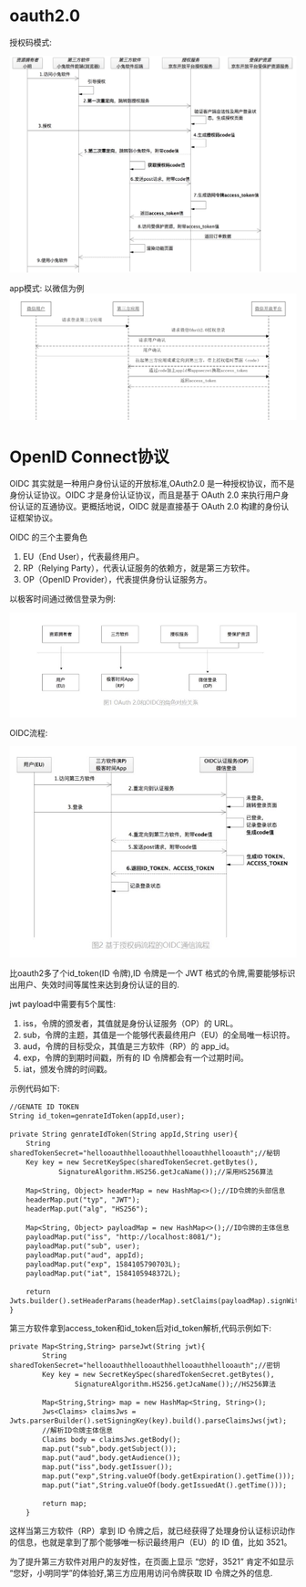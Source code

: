 # oauth2.0

授权码模式:

![code](pic/oauth2.jpg)

app模式:
以微信为例
![app](pic/2.png)

# OpenID Connect协议

OIDC 其实就是一种用户身份认证的开放标准,OAuth2.0 是一种授权协议，而不是身份认证协议。OIDC 才是身份认证协议，而且是基于 OAuth 2.0 来执行用户身份认证的互通协议。更概括地说，OIDC 就是直接基于 OAuth 2.0 构建的身份认证框架协议。

OIDC 的三个主要角色

1. EU（End User），代表最终用户。
2. RP（Relying Party），代表认证服务的依赖方，就是第三方软件。
3. OP（OpenID Provider），代表提供身份认证服务方。

以极客时间通过微信登录为例:

![oidc](pic/3.jpg)

OIDC流程:

![oidc flow](pic/4.jpg)

比oauth2多了个id_token(ID 令牌),ID 令牌是一个 JWT 格式的令牌,需要能够标识出用户、失效时间等属性来达到身份认证的目的.

jwt payload中需要有5个属性:

1. iss，令牌的颁发者，其值就是身份认证服务（OP）的 URL。
2. sub，令牌的主题，其值是一个能够代表最终用户（EU）的全局唯一标识符。
3. aud，令牌的目标受众，其值是三方软件（RP）的 app_id。
4. exp，令牌的到期时间戳，所有的 ID 令牌都会有一个过期时间。
5. iat，颁发令牌的时间戳。

示例代码如下:

		
	//GENATE ID TOKEN
	String id_token=genrateIdToken(appId,user);
	
	private String genrateIdToken(String appId,String user){
	    String sharedTokenSecret="hellooauthhellooauthhellooauthhellooauth";//秘钥
	    Key key = new SecretKeySpec(sharedTokenSecret.getBytes(),
	            SignatureAlgorithm.HS256.getJcaName());//采用HS256算法
	
	    Map<String, Object> headerMap = new HashMap<>();//ID令牌的头部信息
	    headerMap.put("typ", "JWT");
	    headerMap.put("alg", "HS256");
	
	    Map<String, Object> payloadMap = new HashMap<>();//ID令牌的主体信息
	    payloadMap.put("iss", "http://localhost:8081/");
	    payloadMap.put("sub", user);
	    payloadMap.put("aud", appId);
	    payloadMap.put("exp", 1584105790703L);
	    payloadMap.put("iat", 1584105948372L);
	
	    return Jwts.builder().setHeaderParams(headerMap).setClaims(payloadMap).signWith(key,SignatureAlgorithm.HS256).compact();
	}

第三方软件拿到access_token和id_token后对id_token解析,代码示例如下:


	private Map<String,String> parseJwt(String jwt){
	        String sharedTokenSecret="hellooauthhellooauthhellooauthhellooauth";//密钥
	        Key key = new SecretKeySpec(sharedTokenSecret.getBytes(),
	                SignatureAlgorithm.HS256.getJcaName());//HS256算法
	
	        Map<String,String> map = new HashMap<String, String>();
	        Jws<Claims> claimsJws = Jwts.parserBuilder().setSigningKey(key).build().parseClaimsJws(jwt);
	        //解析ID令牌主体信息
	        Claims body = claimsJws.getBody();
	        map.put("sub",body.getSubject());
	        map.put("aud",body.getAudience());
	        map.put("iss",body.getIssuer());
	        map.put("exp",String.valueOf(body.getExpiration().getTime()));
	        map.put("iat",String.valueOf(body.getIssuedAt().getTime()));
	        
	        return map;
	    }

这样当第三方软件（RP）拿到 ID 令牌之后，就已经获得了处理身份认证标识动作的信息，也就是拿到了那个能够唯一标识最终用户（EU）的 ID 值，比如 3521。

为了提升第三方软件对用户的友好性，在页面上显示 “您好，3521” 肯定不如显示 “您好，小明同学”的体验好,第三方应用用访问令牌获取 ID 令牌之外的信息.













